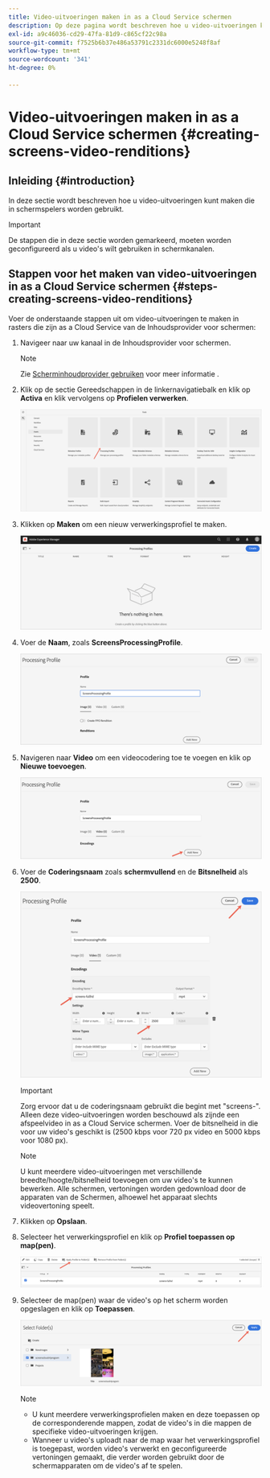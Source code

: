 ```yaml
---
title: Video-uitvoeringen maken in as a Cloud Service schermen
description: Op deze pagina wordt beschreven hoe u video-uitvoeringen kunt maken in as a Cloud Service schermen.
exl-id: a9c46036-cd29-47fa-81d9-c865cf22c98a
source-git-commit: f7525b6b37e486a53791c2331dc6000e5248f8af
workflow-type: tm+mt
source-wordcount: '341'
ht-degree: 0%

---
```


# Video-uitvoeringen maken in as a Cloud Service schermen {#creating-screens-video-renditions}

## Inleiding {#introduction}

In deze sectie wordt beschreven hoe u video-uitvoeringen kunt maken die in schermspelers worden gebruikt.

>[!IMPORTANT]
>De stappen die in deze sectie worden gemarkeerd, moeten worden geconfigureerd als u video&#39;s wilt gebruiken in schermkanalen.

## Stappen voor het maken van video-uitvoeringen in as a Cloud Service schermen {#steps-creating-screens-video-renditions}

Voer de onderstaande stappen uit om video-uitvoeringen te maken in rasters die zijn as a Cloud Service van de Inhoudsprovider voor schermen:

1. Navigeer naar uw kanaal in de Inhoudsprovider voor schermen.

   >[!NOTE]
   >Zie [Scherminhoudprovider gebruiken](https://experienceleague.adobe.com/docs/experience-manager-cloud-service/screens-as-cloud-service/configure-screens-cloud/using-screens-content-provider.html?lang=en#screens-content-provider) voor meer informatie .

1. Klik op de sectie Gereedschappen in de linkernavigatiebalk en klik op **Activa** en klik vervolgens op **Profielen verwerken**.

   ![](/help/screens-cloud/assets/configure/screens-cp-3.png)

1. Klikken op **Maken** om een nieuw verwerkingsprofiel te maken.

   ![](/help/screens-cloud/assets/configure/screens-video-2.png)

1. Voer de **Naam**, zoals **ScreensProcessingProfile**.

   ![](/help/screens-cloud/assets/configure/screens-video-3.png)

1. Navigeren naar **Video** om een videocodering toe te voegen en klik op **Nieuwe toevoegen**.

   ![](/help/screens-cloud/assets/configure/screens-video-4a.png)

1. Voer de **Coderingsnaam** zoals **schermvullend** en de **Bitsnelheid** als **2500**.

   ![](/help/screens-cloud/assets/configure/screens-video-4.png)

   >[!IMPORTANT]
   >Zorg ervoor dat u de coderingsnaam gebruikt die begint met &quot;screens-&quot;. Alleen deze video-uitvoeringen worden beschouwd als zijnde een afspeelvideo in as a Cloud Service schermen. Voer de bitsnelheid in die voor uw video&#39;s geschikt is (2500 kbps voor 720 px video en 5000 kbps voor 1080 px).

   >[!NOTE]
   >U kunt meerdere video-uitvoeringen met verschillende breedte/hoogte/bitsnelheid toevoegen om uw video&#39;s te kunnen bewerken. Alle schermen, vertoningen worden gedownload door de apparaten van de Schermen, alhoewel het apparaat slechts videovertoning speelt.

1. Klikken op **Opslaan**.

1. Selecteer het verwerkingsprofiel en klik op **Profiel toepassen op map(pen)**.

   ![](/help/screens-cloud/assets/configure/screens-video-5.png)

1. Selecteer de map(pen) waar de video&#39;s op het scherm worden opgeslagen en klik op **Toepassen**.

   ![](/help/screens-cloud/assets/configure/screens-video-6.png)

   >[!NOTE]
   >* U kunt meerdere verwerkingsprofielen maken en deze toepassen op de corresponderende mappen, zodat de video&#39;s in die mappen de specifieke video-uitvoeringen krijgen.
   >* Wanneer u video&#39;s uploadt naar de map waar het verwerkingsprofiel is toegepast, worden video&#39;s verwerkt en geconfigureerde vertoningen gemaakt, die verder worden gebruikt door de schermapparaten om de video&#39;s af te spelen.

